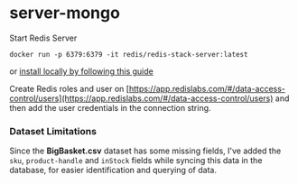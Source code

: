 # server-mongo

Start Redis Server

```
docker run -p 6379:6379 -it redis/redis-stack-server:latest
```

or [install locally by following this guide](https://redis.io/docs/install/install-redis/install-redis-on-mac-os/)

Create Redis roles and user on [https://app.redislabs.com/#/data-access-control/users](https://app.redislabs.com/#/data-access-control/users) and then add the user credentials in the connection string.

### Dataset Limitations

Since the **BigBasket.csv** dataset has some missing fields, I've added the `sku`, `product-handle` and `inStock` fields while syncing this data in the database, for easier identification and querying of data. 
